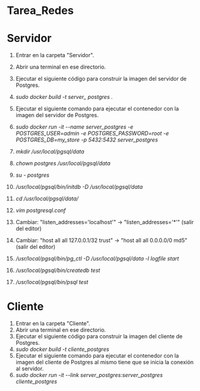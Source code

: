 # Tarea_Redes

# Servidor
1. Entrar en la carpeta "Servidor".
2. Abrir una terminal en ese directorio.
3. Ejecutar el siguiente código para construir la imagen del servidor de Postgres.  
4. *sudo docker build -t server_ postgres .*
5. Ejecutar el siguiente comando para ejecutar el contenedor con la imagen del servidor de Postgres.
6. *sudo docker run -it --name server_postgres -e POSTGRES_USER=admin -e POSTGRES_PASSWORD=root -e POSTGRES_DB=my_store -p 5432:5432 server_postgres*    

7. *mkdir /usr/local/pgsql/data*
8. *chown postgres /usr/local/pgsql/data*
9. *su - postgres*
10. */usr/local/pgsql/bin/initdb -D /usr/local/pgsql/data*
11. *cd /usr/local/pgsql/data/*
12. *vim postgresql.conf*
13. Cambiar: "listen_addresses='localhost'" -> "listen_addresses='*'" (salir del editor)
14. Cambiar: "host all  all    127.0.0.1/32  trust" -> "host all  all    0.0.0.0/0  md5" (salir del editor)
15. */usr/local/pgsql/bin/pg_ctl -D /usr/local/pgsql/data -l logfile start*
16. */usr/local/pgsql/bin/createdb test*
17. */usr/local/pgsql/bin/psql test*


# Cliente
1. Entrar en la carpeta "Cliente".
2. Abrir una terminal en ese directorio.
3. Ejecutar el siguiente código para construir la imagen del cliente de Postgres.
4. *sudo docker build -t cliente_postgres*
5. Ejecutar el siguiente comando para ejecutar el contenedor con la imagen del cliente de Postgres al mismo tiene que se inicia la conexión al servidor.
6. *sudo docker run -it --link server_postgres:server_postgres cliente_postgres*





